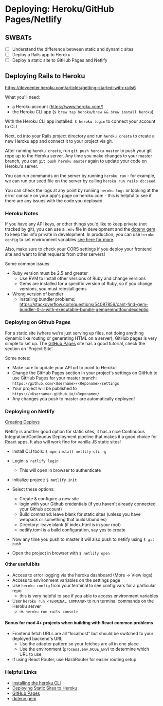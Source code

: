 # Deploying: Heroku/GitHub Pages/Netlify

## SWBATs
- [ ] Understand the difference between static and dynamic sites
- [ ] Deploy a Rails app to Heroku
- [ ] Deploy a static site to GitHub Pages and Netlify

## Deploying Rails to Heroku

https://devcenter.heroku.com/articles/getting-started-with-rails6

What you'll need: 
- a Heroku account (https://www.heroku.com/)
- the Heroku CLI app (`$ brew tap heroku/brew && brew install heroku`)

With the Heroku CLI app installed: `$ heroku login` to connect your account to CLI

Next, cd into your Rails project directory and run `heroku create` to create a new Heroku app and connect it to your project via git.

After running `heroku create`, run `git push heroku master` to push your git repo up to the Heroku server. Any time you make changes to your master branch, you can `git push heroku master` again to update your code on Heroku's server.

You can run commands on the server by running `heroku run` - for example, we can run our seed file on the server by calling `heroku run rails db:seed`.

You can check the logs at any point by running `heroku logs` or looking at the error console on your app's page on heroku.com - this is helpful to see if there are any issues with the code you deployed.

### Heroku Notes
If you have any API keys, or other things you'd like to keep private (not tracked by git), you can use a `.env` file in development and the [dotenv gem](https://github.com/bkeepers/dotenv) to keep this info private in development. In production, you can use `heroku config` to set environment variables [see here for more](https://devcenter.heroku.com/articles/config-vars).

Also, make sure to check your CORS settings if you deploy your frontend site and want to limit requests from other servers!

Some common issues:
- Ruby version must be 2.5 and greater
	- Use RVM to install other versions of Ruby and change versions
	- Gems are installed for a specific version of Ruby, so if you change versions, you must reinstall gems
- Wrong version of bundler
	- Installing bundler problems: https://stackoverflow.com/questions/54087856/cant-find-gem-bundler-0-a-with-executable-bundle-gemgemnotfoundexceptio

### Deploying on Github Pages
For a static site (where we're just serving up files, not doing anything dynamic like routing or generating HTML on a server), GitHub pages is very simple to set up. The [GitHub Pages](https://pages.github.com/) site has a good tutorial, check the section on 'Project Site'.

Some notes:
- Make sure to update your API url to point to Heroku!
- Change the GitHub Pages section in your project's settings on GitHub to use GitHub Pages for your master branch: `https://github.com/<Username>/<Reponame>/settings`
- Your project will be published to `https://<Username>.github.io/<Reponame>/`.
- Any changes you push to master are automatically deployed!

### Deploying on Netlify
[Creating Deploys](https://docs.netlify.com/cli/get-started)

Netlify is another good option for static sites, it has a nice Continuous Integration/Continuous Deployment pipeline that makes it a good choice for React apps. It also will work fine for vanilla JS static sites!

- Install CLI tools: `$ npm install netlify-cli -g`
- Login: `$ netlify login`
  - This will open in browser to authenticate
- Initialize project: `$ netlify init`
- Select these options: 
  - Create & configure a new site
  - login with your Github credentials (if you haven't already connected your Github account)
  - Build command: leave blank for static sites (unless you have webpack or something that builds/bundles)
  - Directory: leave blank (if index.html is in your root)
  - netlify.toml is a build configuration, say yes to create

- Now any time you push to master it will also push to netlify using `$ git push`
- Open the project in browser with `$ netlify open`

#### Other useful bits
- Access to error logging via the heroku dashboard (More -> View logs)
- Access to environment variables on the settings page
- Use `heroku config` from your terminal to see config vars for a particular repo
  - this is very helpful to see if you able to access environment variables
- User `heroku run <TERMINAL COMMAND>` to run terminal commands on the Heroku server
  - ie. `heroku run rails console`

#### Bonus for mod 4+ projects when building with React common problems
- Frontend fetch URLs are all "localhost" but should be switched to your deployed backend's URL
	- Use the adapter pattern so your fetches are all in one place
	- Use the environment (`process.env.NODE_ENV`) to determine which URL to use
- If using React Router, use HashRouter for easier routing setup

### Helpful Links
* [Installing the heroku CLI](https://devcenter.heroku.com/articles/git#prerequisites-install-git-and-the-heroku-cli)
* [Deploying Static Sites to Heroku](https://devcenter.heroku.com/articles/static-sites-ruby)
* [GitHub Pages](https://pages.github.com/)
* [dotenv gem](https://github.com/bkeepers/dotenv)
